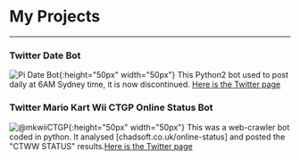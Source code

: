 # My Projects
---
### Twitter Date Bot
![Pi Date Bot](https://pbs.twimg.com/profile_images/780563600653987840/0eDYwjwR_400x400.jpg){:height="50px" width="50px"} This Python2 bot used to post daily at 6AM Sydney time, it is now discontinued. [Here is the Twitter page](https://twitter.com/jacob_jcookie)

### Twitter Mario Kart Wii CTGP Online Status Bot
![@mkwiiCTGP](https://pbs.twimg.com/profile_images/916628594230575104/lLX7EJeM_400x400.jpg){:height="50px" width="50px"} This was a web-crawler bot coded in python. It analysed [chadsoft.co.uk/online-status] and posted the "CTWW STATUS" results.[Here is the Twitter page](https://twitter.com/mkwiiCTGP)
